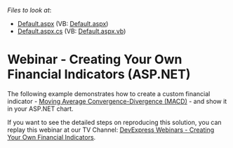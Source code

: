 <!-- default file list -->
*Files to look at*:

* [Default.aspx](./CS/WebSite/Default.aspx) (VB: [Default.aspx](./VB/WebSite/Default.aspx))
* [Default.aspx.cs](./CS/WebSite/Default.aspx.cs) (VB: [Default.aspx.vb](./VB/WebSite/Default.aspx.vb))
<!-- default file list end -->
# Webinar - Creating Your Own Financial Indicators (ASP.NET)


<p>The following example demonstrates how to create a custom financial indicator - <a href="http://stockcharts.com/school/doku.php?id=chart_school:technical_indicators:moving_average_conve"><u>Moving Average Convergence-Divergence (MACD)</u></a> - and show it in your ASP.NET chart.</p><p>If you want to see the detailed steps on reproducing this solution, you can replay this webinar at our TV Channel: <a href="http://tv.devexpress.com/#ASPnetFinancialIndicatorsWebinar;Webinar.tag;1"><u>DevExpress Webinars - Creating Your Own Financial Indicators</u></a>.</p>

<br/>


